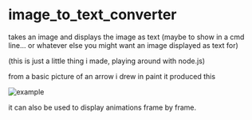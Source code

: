 # image_to_text_converter
takes an image and displays the image as text (maybe to show in a cmd line... or whatever else you might want an image displayed as text for)

(this is just a little thing i made, playing around with node.js)


from a basic picture of an arrow i drew in paint it produced this 

![example](https://github.com/tgmjack/image_to_text_converter/assets/52379214/ca5720ba-7509-44f9-8152-804ebc2a524a)


it can also be used to display animations frame by frame.

